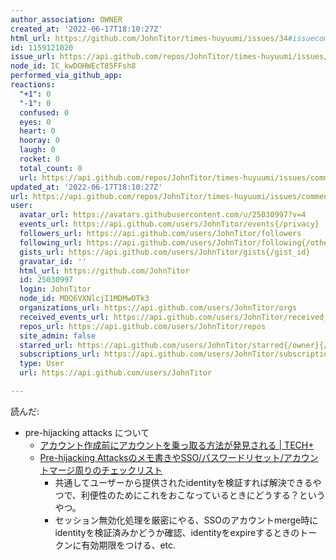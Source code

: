 ```yaml
---
author_association: OWNER
created_at: '2022-06-17T18:10:27Z'
html_url: https://github.com/JohnTitor/times-huyuumi/issues/34#issuecomment-1159121020
id: 1159121020
issue_url: https://api.github.com/repos/JohnTitor/times-huyuumi/issues/34
node_id: IC_kwDOHWEcT85FFsh8
performed_via_github_app: 
reactions:
  "+1": 0
  "-1": 0
  confused: 0
  eyes: 0
  heart: 0
  hooray: 0
  laugh: 0
  rocket: 0
  total_count: 0
  url: https://api.github.com/repos/JohnTitor/times-huyuumi/issues/comments/1159121020/reactions
updated_at: '2022-06-17T18:10:27Z'
url: https://api.github.com/repos/JohnTitor/times-huyuumi/issues/comments/1159121020
user:
  avatar_url: https://avatars.githubusercontent.com/u/25030997?v=4
  events_url: https://api.github.com/users/JohnTitor/events{/privacy}
  followers_url: https://api.github.com/users/JohnTitor/followers
  following_url: https://api.github.com/users/JohnTitor/following{/other_user}
  gists_url: https://api.github.com/users/JohnTitor/gists{/gist_id}
  gravatar_id: ''
  html_url: https://github.com/JohnTitor
  id: 25030997
  login: JohnTitor
  node_id: MDQ6VXNlcjI1MDMwOTk3
  organizations_url: https://api.github.com/users/JohnTitor/orgs
  received_events_url: https://api.github.com/users/JohnTitor/received_events
  repos_url: https://api.github.com/users/JohnTitor/repos
  site_admin: false
  starred_url: https://api.github.com/users/JohnTitor/starred{/owner}{/repo}
  subscriptions_url: https://api.github.com/users/JohnTitor/subscriptions
  type: User
  url: https://api.github.com/users/JohnTitor

---
```

読んだ:
- pre-hijacking attacks について
	- [アカウント作成前にアカウントを乗っ取る方法が発見される | TECH+](https://news.mynavi.jp/techplus/article/20220610-2363436/)
	- [Pre-hijacking Attacksのメモ書きやSSO/パスワードリセット/アカウントマージ周りのチェックリスト](https://gist.github.com/azu/faa7909d32c0ed1ab4fced3ad4ab74d8)
		- 共通してユーザーから提供されたidentityを検証すれば解決できるやつで、利便性のためにこれをおこなっているときにどうする？というやつ。
		- セッション無効化処理を厳密にやる、SSOのアカウントmerge時にidentityを検証済みかどうか確認、identityをexpireするときのトークンに有効期限をつける、etc.